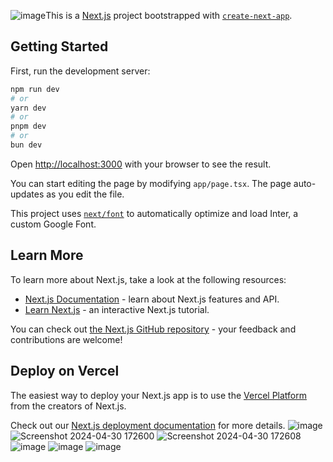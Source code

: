 ![image](https://github.com/CVIC-Tokyo/cviscience/assets/106292948/1bcb3705-1ae6-4a56-8ba7-3669d913761a)This is a [Next.js](https://nextjs.org/) project bootstrapped with [`create-next-app`](https://github.com/vercel/next.js/tree/canary/packages/create-next-app).

## Getting Started

First, run the development server:

```bash
npm run dev
# or
yarn dev
# or
pnpm dev
# or
bun dev
```

Open [http://localhost:3000](http://localhost:3000) with your browser to see the result.

You can start editing the page by modifying `app/page.tsx`. The page auto-updates as you edit the file.

This project uses [`next/font`](https://nextjs.org/docs/basic-features/font-optimization) to automatically optimize and load Inter, a custom Google Font.

## Learn More

To learn more about Next.js, take a look at the following resources:

- [Next.js Documentation](https://nextjs.org/docs) - learn about Next.js features and API.
- [Learn Next.js](https://nextjs.org/learn) - an interactive Next.js tutorial.

You can check out [the Next.js GitHub repository](https://github.com/vercel/next.js/) - your feedback and contributions are welcome!

## Deploy on Vercel

The easiest way to deploy your Next.js app is to use the [Vercel Platform](https://vercel.com/new?utm_medium=default-template&filter=next.js&utm_source=create-next-app&utm_campaign=create-next-app-readme) from the creators of Next.js.

Check out our [Next.js deployment documentation](https://nextjs.org/docs/deployment) for more details.
![image](https://github.com/CVIC-Tokyo/cviscience/assets/106292948/bc081779-3b5b-48e7-80ca-79b79876663d)
![Screenshot 2024-04-30 172600](https://github.com/CVIC-Tokyo/cviscience/assets/106292948/ed0b4741-5fbe-4064-adf2-66251149bdd4)
![Screenshot 2024-04-30 172608](https://github.com/CVIC-Tokyo/cviscience/assets/106292948/7d42365f-fd93-492a-b3cf-b6af724ef32b)
![image](https://github.com/CVIC-Tokyo/cviscience/assets/106292948/8ec0f290-81e2-4ac3-b11d-7d3cf5cd45ae)
![image](https://github.com/CVIC-Tokyo/cviscience/assets/106292948/404b2f00-2dc9-4098-98b6-f4fa03ccd8f7)
![image](https://github.com/CVIC-Tokyo/cviscience/assets/106292948/6bf6812d-7656-46d2-a328-9a60e4cd314c)

